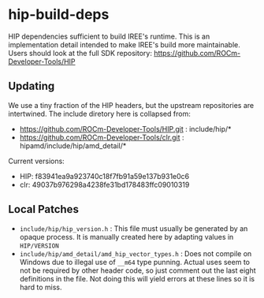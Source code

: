 # hip-build-deps
HIP dependencies sufficient to build IREE's runtime. This is an implementation detail intended to make IREE's build more maintainable. Users should look at the full SDK repository: https://github.com/ROCm-Developer-Tools/HIP

## Updating

We use a tiny fraction of the HIP headers, but the upstream repositories are intertwined.
The include diretory here is collapsed from:

* https://github.com/ROCm-Developer-Tools/HIP.git : include/hip/*
* https://github.com/ROCm-Developer-Tools/clr.git : hipamd/include/hip/amd_detail/*

Current versions:

* HIP: f83941ea9a923740c18f7fb91a59e137b931e0c6
* clr: 49037b976298a4238fe31bd178483ffc09010319

## Local Patches

* `include/hip/hip_version.h` : This file must usually be generated by an opaque process.
   It is manually created here by adapting values in `HIP/VERSION`
* `include/hip/amd_detail/amd_hip_vector_types.h` : Does not compile on Windows due to
  illegal use of `__m64` type punning. Actual uses seem to not be required by other
  header code, so just comment out the last eight definitions in the file. Not doing this
  will yield errors at these lines so it is hard to miss.
